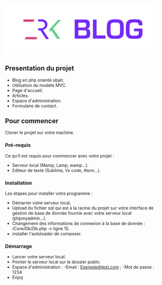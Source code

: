 ![Screenshot](Branding.png)
## Presentation du projet
- Blog en php orienté objet.
- Utilisation du modele MVC.
- Page d'accueil.
- Articles.
- Espace d'administration.
- Formulaire de contact.

## Pour commencer

Cloner le projet sur votre machine.

### Pré-requis

Ce qu'il est requis pour commencer avec votre projet : 

- Serveur local (Mamp, Lamp, wamp...).
- Editeur de texte (Sublime, Vs code, Atom...).

### Installation

Les étapes pour installer votre programme :

- Démarrer votre serveur local.
- Upload du fichier sql qui est à la racine du projet sur votre interface de géstion de base de donnée fournie avec votre serveur local (phpmyadmin...).
- Changement des informations de connexion à la base de donnée : /Core/Db/Db.php -> ligne 15. 
- installer l'autoloader de composer.

### Démarrage

- Lancer votre serveur local.
- Pointer le serveur local sur le dossier public
- Espace d'administration : -Email : Exemple@test.com ; -Mot de passe : 1234
- Enjoy 
